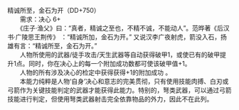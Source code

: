 <title>精诚所至，金石为开</title>
<meta name="GENERATOR" content="WinCHM">
<meta http-equiv="Content-Type" content="text/html; charset=gb2312">
<br>精诚所至，金石为开（DD+750）
<br>　　需求：决心 6+
<br>　　《庄子·渔父》曰：“真者，精诚之至也，不精不诚，不能动人”。范晔著《后汉书·广陵思王荆传》 ：“精诚所加，金石为开。” 又说汉李广夜射虎，箭没入石，扬雄有言：“精诚所至，金石为开。”
<br>　　人物所使用的武器/徒手攻击/天生武器等自动获得破甲1，或使已有的破甲提升1点。同时，你在决心上的每一个附加成功数都可使该破甲值+1。
<br>　　人物的所有涉及决心的检定中获得获得+1的附加成功 。
<br>　　本能力纯粹是人物‘自身’决心和意志的完美贯彻，只有使用技能肉搏、白刃或弓箭作为关键技能判定的武器才能获得此能力。特别的，弩类武器，可以通过弓箭技能进行判定，但使用弩类武器射击完全依靠物品的外力，因此不在此列。
